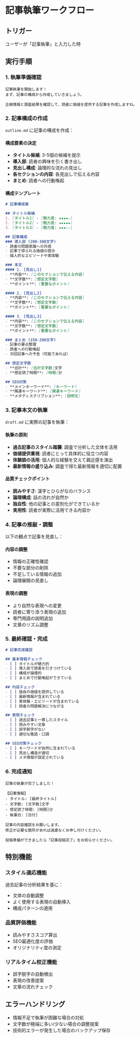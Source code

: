 # 記事執筆ワークフロー

## トリガー
ユーザーが「記事執筆」と入力した時

## 実行手順

### 1. 執筆準備確認
```
記事執筆を開始します！
まず、記事の構成から作成していきましょう。

企画情報と調査結果を確認して、読者に価値を提供する記事を作成しますね。
```

### 2. 記事構成の作成
`outline.md` に記事の構成を作成：

#### 構成要素の決定
- **タイトル候補**: 3-5個の候補を提示
- **導入部**: 読者の興味を引く書き出し
- **見出し構成**: 論理的な流れの見出し
- **各セクションの内容**: 各見出しで伝える内容
- **まとめ**: 読者への行動喚起

#### 構成テンプレート
```markdown
# 記事構成案

## タイトル候補
1. [タイトル1] - [魅力度: ★★★★☆]
2. [タイトル2] - [魅力度: ★★★★★]
3. [タイトル3] - [魅力度: ★★★☆☆]

## 記事構成
### 導入部 (200-300文字)
- 読者の問題意識への共感
- 記事で得られる価値の提示
- 個人的なエピソードや実体験

### 本文
#### 1. [見出し1]
- **内容**: [このセクションで伝える内容]
- **文字数**: [想定文字数]
- **ポイント**: [重要なポイント]

#### 2. [見出し2]
- **内容**: [このセクションで伝える内容]
- **文字数**: [想定文字数]  
- **ポイント**: [重要なポイント]

#### 3. [見出し3]
- **内容**: [このセクションで伝える内容]
- **文字数**: [想定文字数]
- **ポイント**: [重要なポイント]

### まとめ (150-200文字)
- 記事の要点整理
- 読者への行動喚起
- 次回記事への予告（可能であれば）

## 想定文字数
- **合計**: [合計文字数]文字
- **想定読了時間**: [時間]分

## SEO対策
- **メインキーワード**: [キーワード]
- **関連キーワード**: [関連キーワード]
- **メタディスクリプション**: [説明文]
```

### 3. 記事本文の執筆
`draft.md` に実際の記事を執筆：

#### 執筆の原則
- **過去記事のスタイル踏襲**: 調査で分析した文体を活用
- **価値提供重視**: 読者にとって具体的に役立つ内容
- **体験談の活用**: 個人的な経験を交えて親近感を演出
- **最新情報の盛り込み**: 調査で得た最新情報を適切に配置

#### 品質チェックポイント
- **読みやすさ**: 漢字とひらがなのバランス
- **論理構成**: 話の流れが自然か
- **独自性**: 他の記事との差別化ができているか
- **実用性**: 読者が実際に活用できる内容か

### 4. 記事の推敲・調整
以下の観点で記事を見直し：

#### 内容の調整
- 情報の正確性確認
- 不要な部分の削除
- 不足している情報の追加
- 論理展開の見直し

#### 表現の調整
- より自然な表現への変更
- 読者に寄り添う表現の追加
- 専門用語の説明追加
- 文章のリズム調整

### 5. 最終確認・完成
```markdown
# 記事完成確認

## 基本情報チェック
- [ ] タイトルが魅力的
- [ ] 導入部で読者を引きつけている
- [ ] 構成が論理的
- [ ] まとめで行動喚起ができている

## 内容チェック
- [ ] 独自の価値を提供している
- [ ] 最新情報が含まれている
- [ ] 実体験・エピソードが含まれている
- [ ] 読者の問題解決につながる

## 表現チェック
- [ ] 過去記事と一貫したスタイル
- [ ] 読みやすい文章
- [ ] 誤字脱字がない
- [ ] 適切な敬語・口調

## SEO対策チェック
- [ ] キーワードが自然に含まれている
- [ ] 見出し構造が適切
- [ ] メタ情報が設定されている
```

### 6. 完成通知
```
記事の執筆が完了しました！

【記事情報】
- タイトル: [最終タイトル]
- 文字数: [文字数]文字
- 想定読了時間: [時間]分
- 執筆日: [日付]

記事の内容確認をお願いします。
修正が必要な箇所があれば遠慮なくお申し付けください。

投稿準備ができましたら「記事投稿完了」をお知らせください。
```

## 特別機能

### スタイル適応機能
過去記事の分析結果を基に：
- 文体の自動調整
- よく使用する表現の自動挿入
- 構成パターンの適用

### 品質評価機能
- 読みやすさスコア算出
- SEO最適化度の評価
- オリジナリティ度の測定

### リアルタイム校正機能
- 誤字脱字の自動検出
- 表現の改善提案
- 文章の流れチェック

## エラーハンドリング
- 情報不足で執筆が困難な場合の対処
- 文字数が極端に多い/少ない場合の調整提案
- 技術的エラーが発生した場合のバックアップ保存 